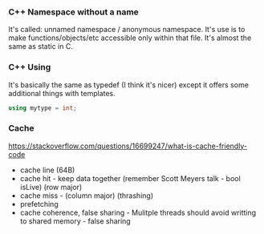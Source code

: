 ### C++ Namespace without a name
It's called: unnamed namespace / anonymous namespace. It's use is to make functions/objects/etc accessible only within that file. It's almost the same as static in C.

### C++ Using
It's basically the same as typedef (I think it's nicer) except it offers some additional things with templates.
~~~c++
using mytype = int;
~~~

### Cache
https://stackoverflow.com/questions/16699247/what-is-cache-friendly-code 

- cache line (64B) 
- cache hit - keep data together (remember Scott Meyers talk - bool isLive) (row major)
- cache miss - (column major) (thrashing)
- prefetching 
- cache coherence, false sharing - Mulitple threads should avoid writting to shared memory - false sharing
